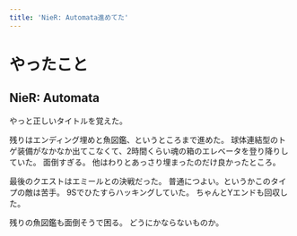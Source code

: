 ```yaml
---
title: 'NieR: Automata進めてた'
---
```


# やったこと

## NieR: Automata

やっと正しいタイトルを覚えた。

残りはエンディング埋めと魚図鑑、というところまで進めた。
球体連結型のトゲ装備がなかなか出てこなくて、2時間くらい魂の箱のエレベータを登り降りしていた。
面倒すぎる。
他はわりとあっさり埋まったのだけ良かったところ。

最後のクエストはエミールとの決戦だった。
普通につよい。というかこのタイプの敵は苦手。
9Sでひたすらハッキングしていた。
ちゃんとYエンドも回収した。

残りの魚図鑑も面倒そうで困る。
どうにかならないものか。
